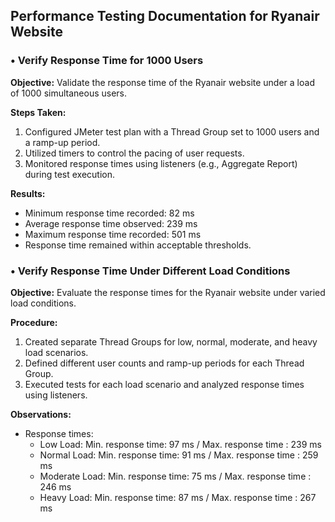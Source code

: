 ## Performance Testing Documentation for Ryanair Website

### • Verify Response Time for 1000 Users

**Objective:** Validate the response time of the Ryanair website under a load of 1000 simultaneous users.

**Steps Taken:**
1. Configured JMeter test plan with a Thread Group set to 1000 users and a ramp-up period.
2. Utilized timers to control the pacing of user requests.
3. Monitored response times using listeners (e.g., Aggregate Report) during test execution.

**Results:**
- Minimum response time recorded: 82 ms
- Average response time observed: 239 ms
- Maximum response time recorded: 501 ms
- Response time remained within acceptable thresholds.


### • Verify Response Time Under Different Load Conditions

**Objective:** Evaluate the response times for the Ryanair website under varied load conditions.

**Procedure:**
1. Created separate Thread Groups for low, normal, moderate, and heavy load scenarios.
2. Defined different user counts and ramp-up periods for each Thread Group.
3. Executed tests for each load scenario and analyzed response times using listeners.

**Observations:**
- Response times:
  - Low Load: Min. response time: 97 ms / Max. response time : 239 ms
  - Normal Load: Min. response time: 91 ms / Max. response time : 259 ms
  - Moderate Load: Min. response time: 75 ms / Max. response time : 246 ms
  - Heavy Load: Min. response time: 87 ms / Max. response time : 267 ms
